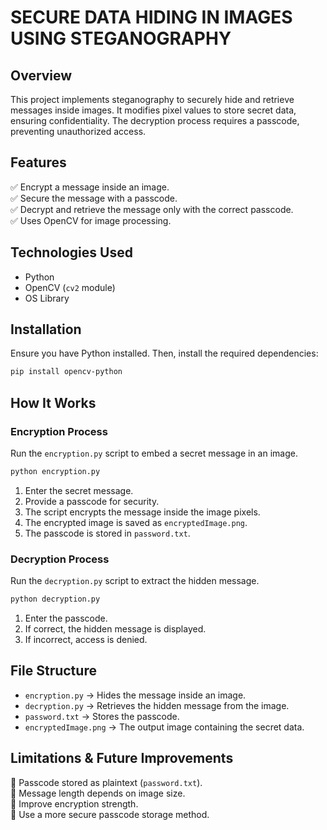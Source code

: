 

# **SECURE DATA HIDING IN IMAGES USING STEGANOGRAPHY**  

## **Overview**  
This project implements steganography to securely hide and retrieve messages inside images. It modifies pixel values to store secret data, ensuring confidentiality. The decryption process requires a passcode, preventing unauthorized access.  

## **Features**  
✅ Encrypt a message inside an image.  
✅ Secure the message with a passcode.  
✅ Decrypt and retrieve the message only with the correct passcode.  
✅ Uses OpenCV for image processing.  

## **Technologies Used**  
- Python   
- OpenCV (`cv2` module)
- OS Library 

## **Installation**  
Ensure you have Python installed. Then, install the required dependencies:  
```bash
pip install opencv-python
```  

## **How It Works**  

### **Encryption Process**  
Run the `encryption.py` script to embed a secret message in an image.  
```bash
python encryption.py
```  
1. Enter the secret message.  
2. Provide a passcode for security.  
3. The script encrypts the message inside the image pixels.  
4. The encrypted image is saved as `encryptedImage.png`.  
5. The passcode is stored in `password.txt`.  

### **Decryption Process**  
Run the `decryption.py` script to extract the hidden message.  
```bash
python decryption.py
```  
1. Enter the passcode.  
2. If correct, the hidden message is displayed.  
3. If incorrect, access is denied.  

## **File Structure**  
- `encryption.py` → Hides the message inside an image.  
- `decryption.py` → Retrieves the hidden message from the image.  
- `password.txt` → Stores the passcode.  
- `encryptedImage.png` → The output image containing the secret data.  

## **Limitations & Future Improvements**  
🚫 Passcode stored as plaintext (`password.txt`).  
🚫 Message length depends on image size.  
🔹 Improve encryption strength.  
🔹 Use a more secure passcode storage method.  
